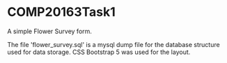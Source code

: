 # COMP20163Task1
A simple Flower Survey form.

The file 'flower_survey.sql' is a mysql dump file for the database structure used for data storage.
CSS Bootstrap 5 was used for the layout.